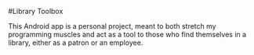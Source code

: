 #Library Toolbox

This Android app is a personal project, meant to both stretch my programming muscles and act as a tool to those who find themselves in a library, either as a patron or an employee.
